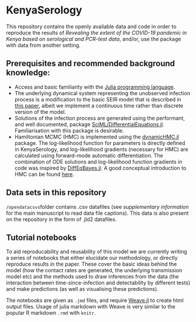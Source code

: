# KenyaSerology

This repository contains the openly available data and code in order to reproduce the results of *Revealing the extent of the COVID-19 pandemic in Kenya based on serological and PCR-test data*, and/or, use the package with data from another setting.

## Prerequisites and recommended background knowledge:
* Access and basic familiarity with the [Julia programming language](https://julialang.org/).
* The underlying dynamical system representing the unobserved infection process is a modification to the basic SEIR model that is described in [this paper](https://journals.sagepub.com/doi/full/10.1177/0962280217747054), albeit we implement a continuous time rather than discrete version of the model.
* Solutions of the infection process are generated using the performant, and well documented, package [SciML/DifferentialEquations.jl](https://github.com/SciML/DifferentialEquations.jl). Familiarisation with this package is desirable.
* Hamiltonian MCMC (HMC) is implemented using the [dynamicHMC.jl](https://github.com/tpapp/DynamicHMC.jl) package. The log-likelihood function for parameters is directly defined in KenyaSerology, and log-likelihood gradients (necessary for HMC) are calculated using forward-mode automatic differentiation. The combination of ODE solutions and log-likelihood function gradients in code was inspired by [DiffEqBayes.jl](https://github.com/SciML/DiffEqBayes.jl). A good conceptual introduction to HMC can be found [here](https://arxiv.org/abs/1701.02434).

## Data sets in this repository

`/opendatacsvs`folder contains .csv datafiles (see *supplementary information* for the main manuscript to read data file captions). This data is also present on the repository in the form of .jld2 datafiles.

## Tutorial notebooks

To aid reproducability and reusability of this model we are currently writing a series of notebooks that either elucidate our methodology, or directly reproduce results in the paper. These cover the basic ideas behind the model (how the contact rates are generated, the underlying transmission model etc) and the methods used to draw inferences from the data (the interaction between time-since-infection and detectability by different tests) and make predictions (as well as visualising these predictions).

The notebooks are given as `.jmd` files, and require [Weave.jl](https://github.com/JunoLab/Weave.jl) to create html output files. Usage of julia markdown with Weave is very similar to the popular R markdown `.rmd` with `knitr`.   
